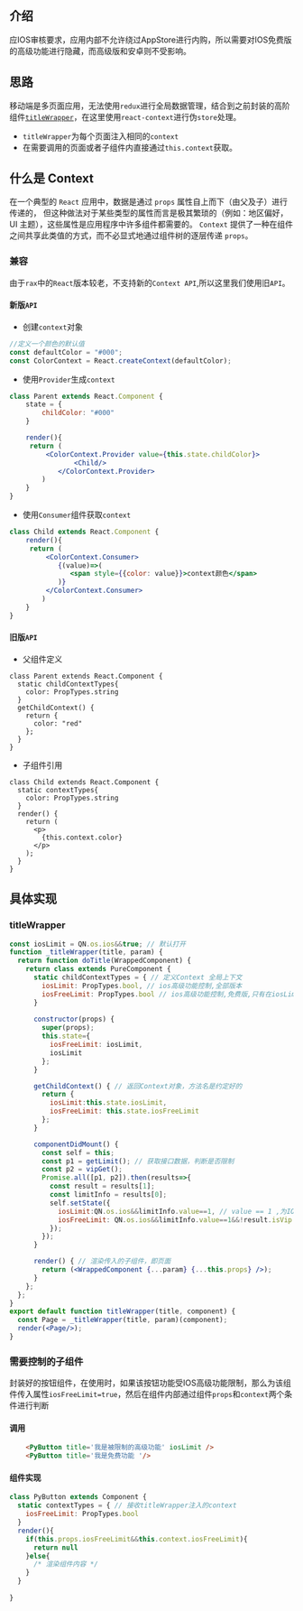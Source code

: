 ## 介绍
应IOS审核要求，应用内部不允许绕过AppStore进行内购，所以需要对IOS免费版的高级功能进行隐藏，而高级版和安卓则不受影响。
## 思路
移动端是多页面应用，无法使用`redux`进行全局数据管理，结合到之前封装的高阶组件[`titleWrapper`](/docs/React/titleWrapper.html)，在这里使用`react-context`进行伪`store`处理。

- `titleWrapper`为每个页面注入相同的`context`
- 在需要调用的页面或者子组件内直接通过`this.context`获取。

<Picture src="context2.jpg"/>

## 什么是 Context
在一个典型的 `React` 应用中，数据是通过 `props` 属性自上而下（由父及子）进行传递的，
但这种做法对于某些类型的属性而言是极其繁琐的（例如：地区偏好，UI 主题），这些属性是应用程序中许多组件都需要的。
`Context` 提供了一种在组件之间共享此类值的方式，而不必显式地通过组件树的逐层传递 `props`。
### 兼容
由于`rax`中的`React`版本较老，不支持新的`Context API`,所以这里我们使用旧`API`。
#### 新版`API`
- 创建`context`对象
```jsx
//定义一个颜色的默认值
const defaultColor = "#000";
const ColorContext = React.createContext(defaultColor);
```
- 使用`Provider`生成`context`
```jsx harmony
class Parent extends React.Component {
    state = {
        childColor: "#000"
    }

    render(){
     return (
         <ColorContext.Provider value={this.state.childColor}>
                <Child/>
            </ColorContext.Provider>
        )
    }    
}
``` 
- 使用`Consumer`组件获取`context`
```jsx
class Child extends React.Component {
    render(){
     return (
         <ColorContext.Consumer>
            {(value)=>(
               <span style={{color: value}}>context颜色</span>
            )}
         </ColorContext.Consumer>
        )
    }    
}
```
#### 旧版`API`
- 父组件定义
```jsx{2,3,4}
class Parent extends React.Component {
  static childContextTypes{
    color: PropTypes.string
  }
  getChildContext() {
    return {
      color: "red"
    };
  }
}
```
- 子组件引用
```jsx{2,3,4,8}
class Child extends React.Component {
  static contextTypes{
    color: PropTypes.string
  }
  render() {
    return (
      <p>
        {this.context.color}
      </p>
    );
  }
}
```
## 具体实现

### titleWrapper
```jsx harmony
const iosLimit = QN.os.ios&&true; // 默认打开
function _titleWrapper(title, param) {
  return function doTitle(WrappedComponent) {
    return class extends PureComponent {
      static childContextTypes = { // 定义Context 全局上下文
        iosLimit: PropTypes.bool, // ios高级功能控制,全部版本
        iosFreeLimit: PropTypes.bool // ios高级功能控制,免费版,只有在iosLimit为true时，才限制免费版功能，否则该项始终为false
      }
      
      constructor(props) {
        super(props);
        this.state={
          iosFreeLimit: iosLimit,
          iosLimit
        };
      }

      getChildContext() { // 返回Context对象，方法名是约定好的
        return {
          iosLimit:this.state.iosLimit,
          iosFreeLimit: this.state.iosFreeLimit
        };
      }

      componentDidMount() {
        const self = this;
        const p1 = getLimit(); // 获取接口数据，判断是否限制
        const p2 = vipGet();
        Promise.all([p1, p2]).then(results=>{
          const result = results[1];
          const limitInfo = results[0];
          self.setState({
            iosLimit:QN.os.ios&&limitInfo.value==1, // value == 1 ,为IOS所有版本限制高级功能
            iosFreeLimit: QN.os.ios&&limitInfo.value==1&&!result.isVip // IOS限制的前提下，只对免费版限制的功能
          });
        });
      }

      render() { // 渲染传入的子组件，即页面
        return (<WrappedComponent {...param} {...this.props} />);
      }
    };
  };
}
export default function titleWrapper(title, component) {
  const Page = _titleWrapper(title, param)(component);
  render(<Page/>);
}
```
### 需要控制的子组件
封装好的按钮组件，在使用时，如果该按钮功能受IOS高级功能限制，那么为该组件传入属性`iosFreeLimit=true`，然后在组件内部通过组件`props`和`context`两个条件进行判断

#### 调用
```html
    <PyButton title='我是被限制的高级功能' iosLimit />
    <PyButton title='我是免费功能 '/>
```
#### 组件实现
```jsx harmony
class PyButton extends Component {
  static contextTypes = { // 接收titleWrapper注入的context
    iosFreeLimit: PropTypes.bool
  }
  render(){
    if(this.props.iosFreeLimit&&this.context.iosFreeLimit){
      return null
    }else{
      /* 渲染组件内容 */
    }
  }
  
}
```
